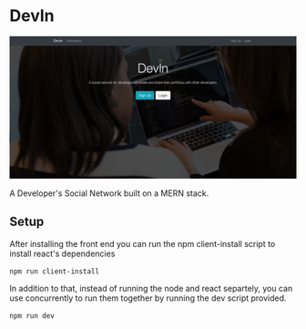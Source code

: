 # DevIn

![DevIn Screen Shot](screen_shot.png)

A Developer's Social Network built on a MERN stack.

## Setup

After installing the front end you can run the npm client-install script to install react's dependencies

```
npm run client-install
```

In addition to that, instead of running the node and react separtely, you can use concurrently to run them together by running the
dev script provided.

```
npm run dev
```
